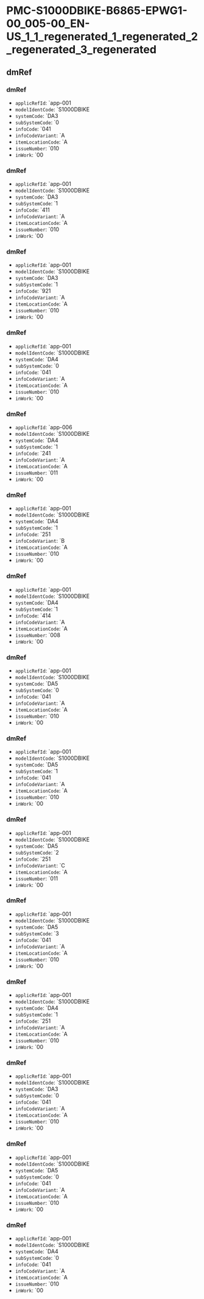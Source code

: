 # PMC-S1000DBIKE-B6865-EPWG1-00_005-00_EN-US_1_1_regenerated_1_regenerated_2_regenerated_3_regenerated

## dmRef

### dmRef
* `applicRefId`: `app-001
* `modelIdentCode`: `S1000DBIKE
* `systemCode`: `DA3
* `subSystemCode`: `0
* `infoCode`: `041
* `infoCodeVariant`: `A
* `itemLocationCode`: `A
* `issueNumber`: `010
* `inWork`: `00
### dmRef
* `applicRefId`: `app-001
* `modelIdentCode`: `S1000DBIKE
* `systemCode`: `DA3
* `subSystemCode`: `1
* `infoCode`: `411
* `infoCodeVariant`: `A
* `itemLocationCode`: `A
* `issueNumber`: `010
* `inWork`: `00
### dmRef
* `applicRefId`: `app-001
* `modelIdentCode`: `S1000DBIKE
* `systemCode`: `DA3
* `subSystemCode`: `1
* `infoCode`: `921
* `infoCodeVariant`: `A
* `itemLocationCode`: `A
* `issueNumber`: `010
* `inWork`: `00
### dmRef
* `applicRefId`: `app-001
* `modelIdentCode`: `S1000DBIKE
* `systemCode`: `DA4
* `subSystemCode`: `0
* `infoCode`: `041
* `infoCodeVariant`: `A
* `itemLocationCode`: `A
* `issueNumber`: `010
* `inWork`: `00
### dmRef
* `applicRefId`: `app-006
* `modelIdentCode`: `S1000DBIKE
* `systemCode`: `DA4
* `subSystemCode`: `1
* `infoCode`: `241
* `infoCodeVariant`: `A
* `itemLocationCode`: `A
* `issueNumber`: `011
* `inWork`: `00
### dmRef
* `applicRefId`: `app-001
* `modelIdentCode`: `S1000DBIKE
* `systemCode`: `DA4
* `subSystemCode`: `1
* `infoCode`: `251
* `infoCodeVariant`: `B
* `itemLocationCode`: `A
* `issueNumber`: `010
* `inWork`: `00
### dmRef
* `applicRefId`: `app-001
* `modelIdentCode`: `S1000DBIKE
* `systemCode`: `DA4
* `subSystemCode`: `1
* `infoCode`: `414
* `infoCodeVariant`: `A
* `itemLocationCode`: `A
* `issueNumber`: `008
* `inWork`: `00
### dmRef
* `applicRefId`: `app-001
* `modelIdentCode`: `S1000DBIKE
* `systemCode`: `DA5
* `subSystemCode`: `0
* `infoCode`: `041
* `infoCodeVariant`: `A
* `itemLocationCode`: `A
* `issueNumber`: `010
* `inWork`: `00
### dmRef
* `applicRefId`: `app-001
* `modelIdentCode`: `S1000DBIKE
* `systemCode`: `DA5
* `subSystemCode`: `1
* `infoCode`: `041
* `infoCodeVariant`: `A
* `itemLocationCode`: `A
* `issueNumber`: `010
* `inWork`: `00
### dmRef
* `applicRefId`: `app-001
* `modelIdentCode`: `S1000DBIKE
* `systemCode`: `DA5
* `subSystemCode`: `2
* `infoCode`: `251
* `infoCodeVariant`: `C
* `itemLocationCode`: `A
* `issueNumber`: `011
* `inWork`: `00
### dmRef
* `applicRefId`: `app-001
* `modelIdentCode`: `S1000DBIKE
* `systemCode`: `DA5
* `subSystemCode`: `3
* `infoCode`: `041
* `infoCodeVariant`: `A
* `itemLocationCode`: `A
* `issueNumber`: `010
* `inWork`: `00
### dmRef
* `applicRefId`: `app-001
* `modelIdentCode`: `S1000DBIKE
* `systemCode`: `DA4
* `subSystemCode`: `1
* `infoCode`: `251
* `infoCodeVariant`: `A
* `itemLocationCode`: `A
* `issueNumber`: `010
* `inWork`: `00
### dmRef
* `applicRefId`: `app-001
* `modelIdentCode`: `S1000DBIKE
* `systemCode`: `DA3
* `subSystemCode`: `0
* `infoCode`: `041
* `infoCodeVariant`: `A
* `itemLocationCode`: `A
* `issueNumber`: `010
* `inWork`: `00
### dmRef
* `applicRefId`: `app-001
* `modelIdentCode`: `S1000DBIKE
* `systemCode`: `DA5
* `subSystemCode`: `0
* `infoCode`: `041
* `infoCodeVariant`: `A
* `itemLocationCode`: `A
* `issueNumber`: `010
* `inWork`: `00
### dmRef
* `applicRefId`: `app-001
* `modelIdentCode`: `S1000DBIKE
* `systemCode`: `DA4
* `subSystemCode`: `0
* `infoCode`: `041
* `infoCodeVariant`: `A
* `itemLocationCode`: `A
* `issueNumber`: `010
* `inWork`: `00
